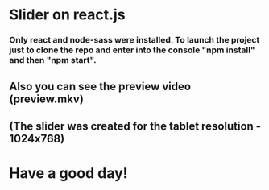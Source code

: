 # Slider on react.js

### Only react and node-sass were installed. To launch the project just to clone the repo and enter into the console "npm install" and then "npm start".

## Also you can see the preview video (preview.mkv)

## (The slider was created for the tablet resolution - 1024x768)

# Have a good day!